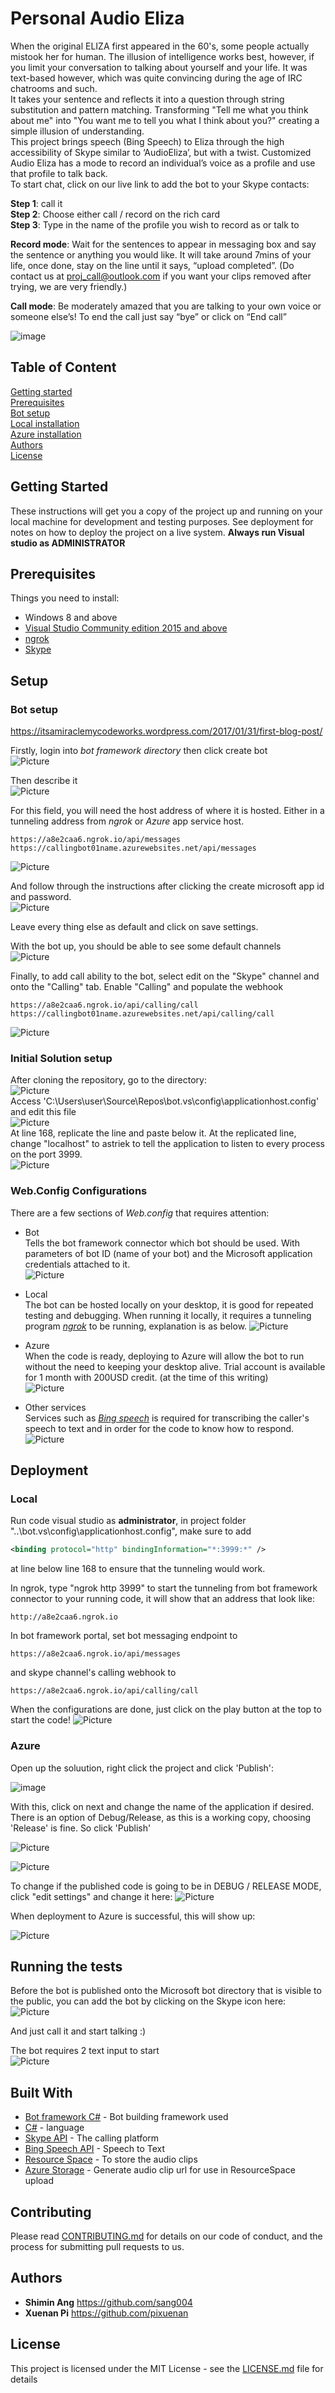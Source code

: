 # Personal Audio Eliza  
When the original ELIZA first appeared in the 60's, some people actually mistook her for human. The illusion of intelligence works best, however, if you limit your conversation to talking about yourself and your life. It was text-based however, which was quite convincing during the age of IRC chatrooms and such.  
It takes your sentence and reflects it into a question through string substitution and pattern matching. Transforming "Tell me what you think about me" into "You want me to tell you what I think about you?" creating a simple illusion of understanding.  
This project brings speech (Bing Speech) to Eliza through the high accessibility of Skype similar to ‘AudioEliza’<hyperlink>, but with a twist. Customized Audio Eliza has a mode to record an individual’s voice as a profile and use that profile to talk back.   
To start chat, click on our live link to add the bot to your Skype contacts:  

__Step 1__: call it  
__Step 2__: Choose either call / record on the rich card  
__Step 3__: Type in the name of the profile you wish to record as or talk to  

__Record mode__: Wait for the sentences to appear in messaging box and say the sentence or anything you would like. It will take around 7mins of your life, once done, stay on the line until it says, “upload completed”. (Do contact us at proj_call@outlook.com if you want your clips removed after trying, we are very friendly.)  

__Call mode__: Be moderately amazed that you are talking to your own voice or someone else’s! To end the call just say “bye” or click on “End call”  

![image](https://user-images.githubusercontent.com/8624828/27902957-3fa4728a-626a-11e7-8bbb-a6900a336494.png)

## Table of Content

[Getting started](#getting-started)  
[Prerequisites](#prerequisites)  
[Bot setup](#bot-setup)  
[Local installation](#local)  
[Azure installation](#azure)  
[Authors](#authors)  
[License](#license)  

## Getting Started

These instructions will get you a copy of the project up and running on your local machine for development and testing purposes. See deployment for notes on how to deploy the project on a live system.
__Always run Visual studio as ADMINISTRATOR__

## Prerequisites

Things you need to install:

- Windows 8 and above  
- [Visual Studio Community edition 2015 and above](https://www.visualstudio.com/downloads/)  
- [ngrok](https://ngrok.com/download)  
- [Skype](https://www.skype.com/en/download-skype/skype-for-computer/)  

## Setup  

### Bot setup  
https://itsamiraclemycodeworks.wordpress.com/2017/01/31/first-blog-post/  

Firstly, login into _bot framework directory_ then click create bot  
![Picture](https://user-images.githubusercontent.com/8624828/27782087-92c97712-6003-11e7-8e54-94dbdd287689.png)  

Then describe it  
![Picture](https://user-images.githubusercontent.com/8624828/27782129-bd5b28ae-6003-11e7-9038-510d1fea540e.png)  

For this field, you will need the host address of where it is hosted. Either in a tunneling address from _ngrok_ or _Azure_ app service host.  
```
https://a8e2caa6.ngrok.io/api/messages
https://callingbot01name.azurewebsites.net/api/messages
```  
![Picture](https://user-images.githubusercontent.com/8624828/27782171-f1cbc012-6003-11e7-8d3f-c3938100f50c.png)  

And follow through the instructions after clicking the create microsoft app id and password.  
![Picture](https://user-images.githubusercontent.com/8624828/27782197-107271fa-6004-11e7-8f13-601db57f5458.png)  

Leave every thing else as default and click on save settings.  

With the bot up, you should be able to see some default channels  
![Picture](https://user-images.githubusercontent.com/8624828/27782415-09bafa5c-6005-11e7-9900-02a351b51985.png)  

Finally, to add call ability to the bot, select edit on the "Skype" channel and onto the "Calling" tab. Enable "Calling" and populate the webhook  
```
https://a8e2caa6.ngrok.io/api/calling/call
https://callingbot01name.azurewebsites.net/api/calling/call
```
![Picture](https://user-images.githubusercontent.com/8624828/27782530-7d5c13a6-6005-11e7-88b1-a48ec7f59c69.png)

### Initial Solution setup
After cloning the repository, go to the directory:  
![Picture](https://user-images.githubusercontent.com/8624828/27780440-7ac02f60-5ffb-11e7-9369-e11014e58aa5.png)    
Access 'C:\Users\user\Source\Repos\bot\.vs\config\applicationhost.config' and edit this file  
![Picture](https://user-images.githubusercontent.com/8624828/27780484-c9662ac0-5ffb-11e7-8d71-6462a94f6d34.png)  
At line 168, replicate the line and paste below it. At the replicated line, change "localhost" to astriek to tell the application to listen to every process on the port 3999.  
![Picture](https://user-images.githubusercontent.com/8624828/27780538-11a905d2-5ffc-11e7-870e-9984997c7d07.png)  

### Web.Config Configurations  
There are a few sections of _Web.config_ that requires attention:
- Bot  
Tells the bot framework connector which bot should be used. With parameters of bot ID (name of your bot) and the Microsoft application credentials attached to it.  
![Picture](https://user-images.githubusercontent.com/8624828/27781447-7ce3e7a0-6000-11e7-9b9e-08de78736f33.png)  

- Local  
The bot can be hosted locally on your desktop, it is good for repeated testing and debugging. When running it locally, it requires a tunneling program [_ngrok_](#Local) to be running, explanation is as below.
![Picture](https://user-images.githubusercontent.com/8624828/27781502-ad0b015c-6000-11e7-9080-5aee7192500b.png) 

- Azure  
When the code is ready, deploying to Azure will allow the bot to run without the need to keeping your desktop alive. Trial account is available for 1 month with 200USD credit. (at the time of this writing)  
![Picture](https://user-images.githubusercontent.com/8624828/27781476-969024c0-6000-11e7-94bc-3141519ecd47.png)  

 
- Other services  
Services such as [_Bing speech_](https://azure.microsoft.com/en-us/services/cognitive-services/speech/) is required for transcribing the caller's speech to text and in order for the code to know how to respond.
![Picture](https://user-images.githubusercontent.com/8624828/27781547-ea00db5e-6000-11e7-99c1-fcd6c24c43dc.png)  

## Deployment  

### Local  
Run code visual studio as **administrator**, in project folder "..\bot\.vs\config\applicationhost.config", make sure to add
```xml
<binding protocol="http" bindingInformation="*:3999:*" />
```
at line below line 168 to ensure that the tunneling would work.

In ngrok, type "ngrok http 3999" to start the tunneling from bot framework connector to your running code, it will show that an address that look like:
```
http://a8e2caa6.ngrok.io
```
In bot framework portal, set bot messaging endpoint to
```
https://a8e2caa6.ngrok.io/api/messages
```

and skype channel's calling webhook to
```
https://a8e2caa6.ngrok.io/api/calling/call
```  

When the configurations are done, just click on the play button at the top to start the code!
![Picture](https://user-images.githubusercontent.com/8624828/27785414-284b2ae0-6010-11e7-96af-f8693c770660.png)  

### Azure
Open up the soluution, right click the project and click 'Publish':

![image](https://user-images.githubusercontent.com/8624828/27728398-76b3733a-5db4-11e7-84e3-916eb9ed46ac.png)

With this, click on next and change the name of the application if desired. There is an option of Debug/Release, as this is a working copy, choosing 'Release' is fine. So click 'Publish'

![Picture](https://user-images.githubusercontent.com/8624828/27797600-dc193726-6040-11e7-9276-658a21596530.png)

![Picture](https://user-images.githubusercontent.com/8624828/27797692-2988f938-6041-11e7-893f-8467795f81e1.png)

To change if the published code is going to be in DEBUG / RELEASE MODE, click "edit settings" and change it here:
![Picture](https://user-images.githubusercontent.com/8624828/27797641-fd9efa0c-6040-11e7-875e-567d2fbd28ad.png)


When deployment to Azure is successful, this will show up:

![Picture](https://user-images.githubusercontent.com/8624828/27780003-f77c21ec-5ff8-11e7-8450-c65521ae85a9.png)

## Running the tests

Before the bot is published onto the Microsoft bot directory that is visible to the public, you can add the bot by clicking on the Skype icon here:  
![Picture](https://user-images.githubusercontent.com/8624828/27786328-4820edd4-6013-11e7-8811-6ce90a0ff07f.png)

And just call it and start talking :)

The bot requires 2 text input to start  
![Picture](https://user-images.githubusercontent.com/8624828/27719641-5f0fc522-5d86-11e7-84e5-316606cbf36a.PNG)  


## Built With

* [Bot framework C#](https://docs.microsoft.com/en-us/bot-framework/dotnet/bot-builder-dotnet-overview) - Bot building framework used  
* [C#](https://docs.microsoft.com/en-us/dotnet/csharp/language-reference/) - language  
* [Skype API](https://dev.skype.com/) - The calling platform  
* [Bing Speech API](https://docs.microsoft.com/en-us/azure/cognitive-services/speech/home) - Speech to Text  
* [Resource Space](https://aws.amazon.com/marketplace/pp/B00CFPUSVY/Ref=mtk_wir_resourcespace) - To store the audio clips  
* [Azure Storage](https://azure.microsoft.com/en-us/services/storage/) - Generate audio clip url for use in ResourceSpace upload  

## Contributing

Please read [CONTRIBUTING.md]() for details on our code of conduct, and the process for submitting pull requests to us.

## Authors

* **Shimin Ang** https://github.com/sang004
* **Xuenan Pi** https://github.com/pixuenan

## License

This project is licensed under the MIT License - see the [LICENSE.md](LICENSE.md) file for details
